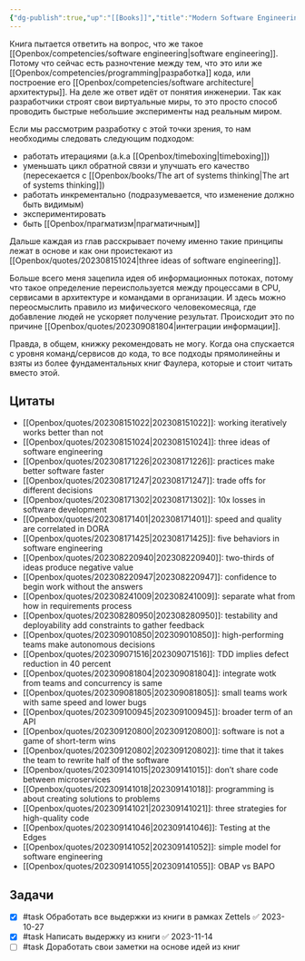 ```yaml
---
{"dg-publish":true,"up":"[[Books]]","title":"Modern Software Engineering","category":"book","status":"Completed","tags":["books"],"rating":2,"date":"2023-01-14","modified_at":"2023-11-16T22:46:53+03:00","dg-path":"/books/Modern Software Engineering.md","permalink":"/books/modern-software-engineering/","dgPassFrontmatter":true}
---
```





Книга пытается ответить на вопрос, что же такое [[Openbox/competencies/software engineering|software engineering]]. Потому что сейчас есть разночтение между тем, что это или же [[Openbox/competencies/programming|разработка]] кода, или построение его [[Openbox/competencies/software architecture|архитектуры]]. На деле же ответ идёт от понятия инженерии. Так как разработчики строят свои виртуальные миры, то это просто способ проводить быстрые небольшие эксперименты над реальным миром.

Если мы рассмотрим разработку с этой точки зрения, то нам необходимы следовать следующим подходом:
- работать итерациями (a.k.a [[Openbox/timeboxing|timeboxing]])
- уменьшать цикл обратной связи и улучшать его качество (пересекается с [[Openbox/books/The art of systems thinking|The art of systems thinking]])
- работать инкрементально (подразумевается, что изменение должно быть видимым)
- экспериментировать
- быть [[Openbox/прагматизм|прагматичным]]

Дальше каждая из глав расскрывает почему именно такие принципы лежат в основе и как они проистекают из [[Openbox/quotes/202308151024|three ideas of software engineering]].

Больше всего меня зацепила идея об информационных потоках, потому что такое определение переиспользуется между процессами в CPU, сервисами в архитектуре и командами в организации. И здесь можно переосмыслить правило из мифического человекомесяца, где добавление людей не ускоряет получение результат. Происходит это по причине [[Openbox/quotes/202309081804|интеграции информации]].

Правда, в общем, книжку рекомендовать не могу. Когда она спускается с уровня команд/сервисов до кода, то все подходы прямолинейны и взяты из более фундаментальных книг Фаулера, которые и стоит читать вместо этой.

## Цитаты

- [[Openbox/quotes/202308151022|202308151022]]: working iteratively works better than not
- [[Openbox/quotes/202308151024|202308151024]]: three ideas of software engineering
- [[Openbox/quotes/202308171226|202308171226]]: practices make better software faster
- [[Openbox/quotes/202308171247|202308171247]]: trade offs for different decisions
- [[Openbox/quotes/202308171302|202308171302]]: 10x losses in software development
- [[Openbox/quotes/202308171401|202308171401]]: speed and quality are correlated in DORA
- [[Openbox/quotes/202308171425|202308171425]]: five behaviors in software engineering
- [[Openbox/quotes/202308220940|202308220940]]: two-thirds of ideas produce negative value
- [[Openbox/quotes/202308220947|202308220947]]: confidence to begin work without the answers
- [[Openbox/quotes/202308241009|202308241009]]: separate what from how in requirements process
- [[Openbox/quotes/202308280950|202308280950]]: testability and deployability add constraints to gather feedback
- [[Openbox/quotes/202309010850|202309010850]]: high-performing teams make autonomous decisions
- [[Openbox/quotes/202309071516|202309071516]]: TDD implies defect reduction in 40 percent
- [[Openbox/quotes/202309081804|202309081804]]: integrate wotk from teams and concurrency is same
- [[Openbox/quotes/202309081805|202309081805]]: small teams work with same speed and lower bugs
- [[Openbox/quotes/202309100945|202309100945]]: broader term of an API
- [[Openbox/quotes/202309120800|202309120800]]: software is not a game of short-term wins
- [[Openbox/quotes/202309120802|202309120802]]: time that it takes the team to rewrite half of the software
- [[Openbox/quotes/202309141015|202309141015]]: don’t share code between microservices
- [[Openbox/quotes/202309141018|202309141018]]: programming is about creating solutions to problems
- [[Openbox/quotes/202309141021|202309141021]]: three strategies for high-quality code
- [[Openbox/quotes/202309141046|202309141046]]: Testing at the Edges
- [[Openbox/quotes/202309141052|202309141052]]: simple model for software engineering
- [[Openbox/quotes/202309141055|202309141055]]: OBAP vs BAPO


## Задачи

- [x] #task Обработать все выдержки из книги в рамках Zettels ✅ 2023-10-27
- [x] #task Написать выдержку из книги ✅ 2023-11-14
- [ ] #task Доработать свои заметки на основе идей из книг

